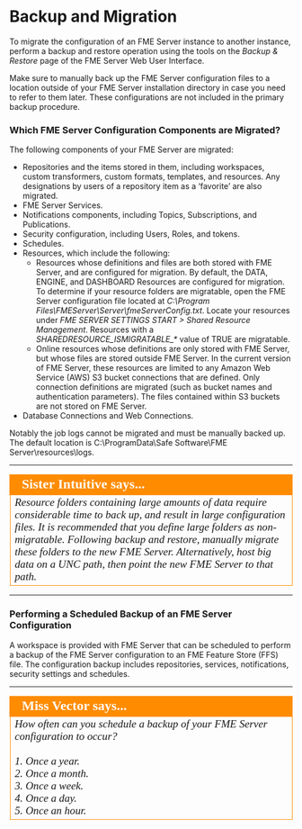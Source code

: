 # Backup and Migration #

To migrate the configuration of an FME Server instance to another instance, perform a backup and restore operation using the tools on the *Backup & Restore* page of the FME Server Web User Interface.

Make sure to manually back up the FME Server configuration files to a location outside of your FME Server installation directory in case you need to refer to them later. These configurations are not included in the primary backup procedure. 

### Which FME Server Configuration Components are Migrated? ###

The following components of your FME Server are migrated:

- Repositories and the items stored in them, including workspaces, custom transformers, custom formats, templates, and resources. Any designations by users of a repository item as a ‘favorite’ are also migrated.
- FME Server Services.
- Notifications components, including Topics, Subscriptions, and Publications.
- Security configuration, including Users, Roles, and tokens.
- Schedules.
- Resources, which include the following:
	-	Resources whose definitions and files are both stored with FME Server, and are configured for migration. By default, the DATA, ENGINE, and DASHBOARD Resources are configured for migration. To determine if your resource folders are migratable, open the FME Server configuration file located at *C:\Program Files\FMEServer\Server\fmeServerConfig.txt*. Locate your resources under *FME SERVER SETTINGS START > Shared Resource Management*. Resources with a *SHAREDRESOURCE\_ISMIGRATABLE\_\** value of TRUE are migratable.
	- Online resources whose definitions are only stored with FME Server, but whose files are stored outside FME Server. In the current version of FME Server, these resources are limited to any Amazon Web Service (AWS) S3 bucket connections that are defined. Only connection definitions are migrated (such as bucket names and authentication parameters). The files contained within S3 buckets are not stored on FME Server.
- Database Connections and Web Connections.

Notably the job logs cannot be migrated and must be manually backed up. The default location is C:\ProgramData\Safe Software\FME Server\resources\logs\.

---

<!--Person X says...--> 

<table style="border-spacing: 0px">
<tr>
<td style="vertical-align:middle;background-color:darkorange;border: 2px solid darkorange">
<i class="fa fa-quote-left fa-lg fa-pull-left fa-fw" style="color:white;padding-right: 12px;vertical-align:text-top"></i>
<span style="color:white;font-size:x-large;font-weight: bold;font-family:serif">Sister Intuitive says...</span>
</td>
</tr>

<tr>
<td style="border: 1px solid darkorange">
<span style="font-family:serif; font-style:italic; font-size:larger">
Resource folders containing large amounts of data require considerable time to back up, and result in large configuration files. It is recommended that you define large folders as non-migratable. Following backup and restore, manually migrate these folders to the new FME Server. Alternatively, host big data on a UNC path, then point the new FME Server to that path.
</span>
</td>
</tr>
</table>

---

### Performing a Scheduled Backup of an FME Server Configuration ###

A workspace is provided with FME Server that can be scheduled to perform a backup of the FME Server configuration to an FME Feature Store (FFS) file. The configuration backup includes repositories, services, notifications, security settings and schedules.

---

<!--Person X says...--> 

<table style="border-spacing: 0px">
<tr>
<td style="vertical-align:middle;background-color:darkorange;border: 2px solid darkorange">
<i class="fa fa-quote-left fa-lg fa-pull-left fa-fw" style="color:white;padding-right: 12px;vertical-align:text-top"></i>
<span style="color:white;font-size:x-large;font-weight: bold;font-family:serif">Miss Vector says...</span>
</td>
</tr>

<tr>
<td style="border: 1px solid darkorange">
<span style="font-family:serif; font-style:italic; font-size:larger">
How often can you schedule a backup of your FME Server configuration to occur?
<br><br>1. Once a year.
<br>2. Once a month.
<br>3. Once a week.
<br>4. Once a day.
<br>5. Once an hour.
</span>
</td>
</tr>
</table>
